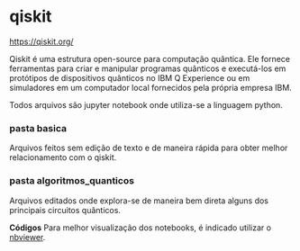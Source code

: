 # qiskit
https://qiskit.org/

Qiskit é uma estrutura open-source para computação quântica. Ele fornece ferramentas para criar e manipular programas quânticos e executá-los em protótipos de dispositivos quânticos no IBM Q Experience ou em simuladores em um computador local fornecidos pela própria empresa IBM. 

Todos arquivos são jupyter notebook onde utiliza-se a linguagem python.

### pasta basica
Arquivos feitos sem edição de texto e de maneira rápida para obter melhor relacionamento com o qiskit.

### pasta algoritmos_quanticos
Arquivos editados onde explora-se de maneira bem direta alguns dos principais circuitos quânticos.

**Códigos** 
Para melhor visualização dos notebooks, é indicado utilizar o [nbviewer](https://nbviewer.jupyter.org/).
